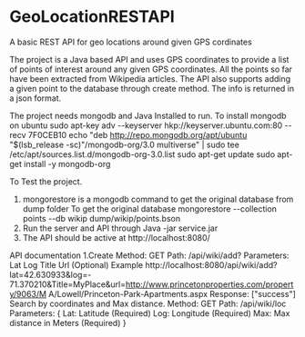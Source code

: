 # GeoLocationRESTAPI
A basic REST API for geo locations around given GPS cordinates 

The project is a Java based API and uses GPS coordinates to provide a list of points of
interest around any given GPS coordinates. All the points so far have been extracted
from Wikipedia articles. The API also supports adding a given point to the database
through create method. The info is returned in a json format.

The project needs mongodb and Java Installed to run.
To install mongodb on ubuntu
sudo apt-key adv --keyserver hkp://keyserver.ubuntu.com:80 --recv 7F0CEB10
echo "deb http://repo.mongodb.org/apt/ubuntu "$(lsb_release -sc)"/mongodb-org/3.0
multiverse" | sudo tee /etc/apt/sources.list.d/mongodb-org-3.0.list
sudo apt-get update
sudo apt-get install -y mongodb-org

To Test the project.
1. mongorestore is a mongodb command to get the original database from dump folder
To get the original database
mongorestore --collection points --db wikip dump/wikip/points.bson
2. Run the server and API through
Java -jar service.jar
3. The API should be active at
http://localhost:8080/

API documentation
1.Create
Method: GET
Path: /api/wiki/add?
Parameters: 
Lat
Log
Title
Url (Optional)
Example
http://localhost:8080/api/wiki/add?lat=42.630933&log=-
71.370210&Title=MyPlace&url=http://www.princetonproperties.com/property/9063/M
A/Lowell/Princeton-Park-Apartments.aspx
Response:
["success"]
Search by coordinates and Max distance.
Method: GET
Path: /api/wiki/loc
Parameters:
{
Lat: Latitude (Required)
Log: Longitude (Required)
Max: Max distance in Meters (Required)
}
